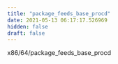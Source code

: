 ```yaml
---
title: "package_feeds_base_procd"
date: 2021-05-13 06:17:17.526969
hidden: false
draft: false
---
```


x86/64/package_feeds_base_procd

